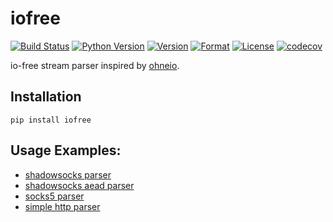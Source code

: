 # iofree

[![Build Status](https://travis-ci.org/guyingbo/iofree.svg?branch=master)](https://travis-ci.org/guyingbo/iofree)
[![Python Version](https://img.shields.io/pypi/pyversions/iofree.svg)](https://pypi.python.org/pypi/iofree)
[![Version](https://img.shields.io/pypi/v/iofree.svg)](https://pypi.python.org/pypi/iofree)
[![Format](https://img.shields.io/pypi/format/iofree.svg)](https://pypi.python.org/pypi/iofree)
[![License](https://img.shields.io/pypi/l/iofree.svg)](https://pypi.python.org/pypi/iofree)
[![codecov](https://codecov.io/gh/guyingbo/iofree/branch/master/graph/badge.svg)](https://codecov.io/gh/guyingbo/iofree)

io-free stream parser inspired by [ohneio](https://github.com/acatton/ohneio).

## Installation

~~~
pip install iofree
~~~

## Usage Examples:

* [shadowsocks parser](https://github.com/guyingbo/shadowproxy/blob/master/shadowproxy/proxies/shadowsocks/parser.py)
* [shadowsocks aead parser](https://github.com/guyingbo/shadowproxy/blob/master/shadowproxy/proxies/aead/parser.py)
* [socks5 parser](https://github.com/guyingbo/shadowproxy/blob/master/shadowproxy/proxies/socks/parser.py)
* [simple http parser](https://github.com/guyingbo/shadowproxy/blob/master/shadowproxy/proxies/http/parser.py)
